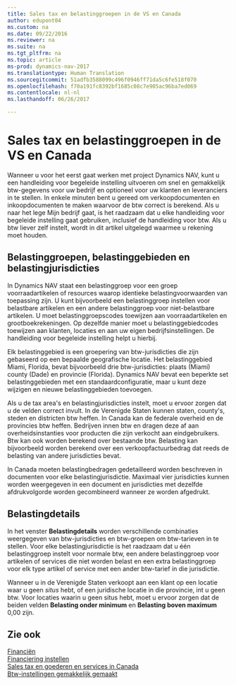 ```yaml
---
title: Sales tax en belastinggroepen in de VS en Canada
author: edupont04
ms.custom: na
ms.date: 09/22/2016
ms.reviewer: na
ms.suite: na
ms.tgt_pltfrm: na
ms.topic: article
ms-prod: dynamics-nav-2017
ms.translationtype: Human Translation
ms.sourcegitcommit: 51adfb3588099c496f0946ff71da5c6fe518f070
ms.openlocfilehash: f70a191fc8392bf1685c08c7e905ac96ba7ed069
ms.contentlocale: nl-nl
ms.lasthandoff: 06/26/2017

---
```


# <a name="sales-tax-and-tax-groups-in-the-us-and-canada"></a>Sales tax en belastinggroepen in de VS en Canada
Wanneer u voor het eerst gaat werken met project Dynamics NAV, kunt u een handleiding voor begeleide instelling uitvoeren om snel en gemakkelijk btw-gegevens voor uw bedrijf en optioneel voor uw klanten en leveranciers in te stellen. In enkele minuten bent u gereed om verkoopdocumenten en inkoopdocumenten te maken waarvoor de btw correct is berekend.
Als u naar het lege Mijn bedrijf gaat, is het raadzaam dat u elke handleiding voor begeleide instelling gaat gebruiken, inclusief de handleiding voor btw. Als u btw liever zelf instelt, wordt in dit artikel uitgelegd waarmee u rekening moet houden.  

## <a name="tax-groups-tax-areas-and-tax-jurisdictions"></a>Belastinggroepen, belastinggebieden en belastingjurisdicties
In Dynamics NAV staat een belastinggroep voor een groep voorraadartikelen of resources waarop identieke belastingvoorwaarden van toepassing zijn. U kunt bijvoorbeeld een belastinggroep instellen voor belastbare artikelen en een andere belastinggroep voor niet-belastbare artikelen. U moet belastinggroepscodes toewijzen aan voorraadartikelen en grootboekrekeningen. Op dezelfde manier moet u belastinggebiedcodes toewijzen aan klanten, locaties en aan uw eigen bedrijfsinstellingen. De handleiding voor begeleide instelling helpt u hierbij.  

Elk belastinggebied is een groepering van btw-jurisdicties die zijn gebaseerd op een bepaalde geografische locatie. Het belastinggebied Miami, Florida, bevat bijvoorbeeld drie btw-jurisdicties: plaats (Miami) county (Dade) en provincie (Florida). Dynamics NAV bevat een beperkte set belastinggebieden met een standaardconfiguratie, maar u kunt deze wijzigen en nieuwe belastinggebieden toevoegen.  

Als u de tax area's en belastingjurisdicties instelt, moet u ervoor zorgen dat u de velden correct invult. In de Verenigde Staten kunnen staten, county's, steden en districten btw heffen. In Canada kan de federale overheid en de provincies btw heffen. Bedrijven innen btw en dragen deze af aan overheidsinstanties voor producten die zijn verkocht aan eindgebruikers. Btw kan ook worden berekend over bestaande btw. Belasting kan bijvoorbeeld worden berekend over een verkoopfactuurbedrag dat reeds de belasting van andere jurisdicties bevat.  

In Canada moeten belastingbedragen gedetailleerd worden beschreven in documenten voor elke belastingjurisdictie. Maximaal vier jurisdicties kunnen worden weergegeven in een document en jurisdicties met dezelfde afdrukvolgorde worden gecombineerd wanneer ze worden afgedrukt.

## <a name="tax-details"></a>Belastingdetails
In het venster **Belastingdetails** worden verschillende combinaties weergegeven van btw-jurisdicties en btw-groepen om btw-tarieven in te stellen. Voor elke belastingjurisdictie is het raadzaam dat u één belastinggroep instelt voor normale btw, een andere belastinggroep voor artikelen of services die niet worden belast en een extra belastinggroep voor elk type artikel of service met een ander btw-tarief in die jurisdictie.  

Wanneer u in de Verenigde Staten verkoopt aan een klant op een locatie waar u geen *situs* hebt, of een juridische locatie in die provincie, int u geen btw. Voor locaties waarin u geen situs hebt, moet u ervoor zorgen dat de beiden velden **Belasting onder minimum** en **Belasting boven maximum** 0,00 zijn.  

## <a name="see-also"></a>Zie ook
[Financiën](finance-setup.md)  
[Financiering instellen](finance-setup-setup-finance-setup.md)  
[Sales tax en goederen en services in Canada](ca-finance-setup-tax.md)  
[Btw-instellingen gemakkelijk gemaakt](https://madeira.microsoft.com/en-us/blog/sales-tax-setup-made-easy)  

